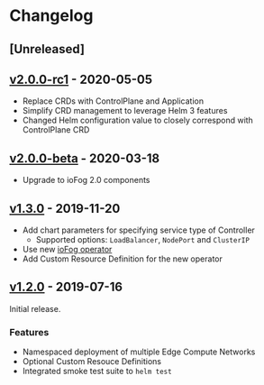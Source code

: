 # Changelog

## [Unreleased]

## [v2.0.0-rc1] - 2020-05-05

* Replace CRDs with ControlPlane and Application
* Simplify CRD management to leverage Helm 3 features
* Changed Helm configuration value to closely correspond with ControlPlane CRD

## [v2.0.0-beta] - 2020-03-18

* Upgrade to ioFog 2.0 components

## [v1.3.0] - 2019-11-20

* Add chart parameters for specifying service type of Controller
  * Supported options: `LoadBalancer`, `NodePort` and `ClusterIP`
* Use new [ioFog operator](https://github.com/eclipse-iofog/iofog-operator)
* Add Custom Resource Definition for the new operator 

## [v1.2.0] - 2019-07-16

Initial release.

### Features

* Namespaced deployment of multiple Edge Compute Networks 
* Optional Custom Resouce Definitions
* Integrated smoke test suite to `helm test`

[v2.0.0-rc1]: https://github.com/eclipse-iofog/helm/compare/v1.3.0-rc1..v2.0.0-beta
[v2.0.0-beta]: https://github.com/eclipse-iofog/helm/compare/v2.0.0-beta..v1.3.0
[v1.3.0]: https://github.com/eclipse-iofog/helm/compare/v1.3.0..v1.2.0
[v1.2.0]: https://github.com/eclipse-iofog/helm/releases/tag/v1.2.0
